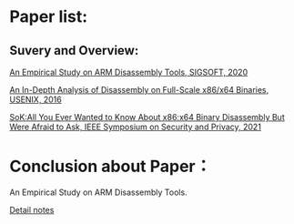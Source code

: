 
# Paper list:


## Suvery and Overview:

[An Empirical Study on ARM Disassembly Tools, SIGSOFT, 2020](https://github.com/LmDeng0/Paper/blob/main/Binary%20Disassemble%20and%20Rewriting/Suvery%20and%20Overview/An%20Empirical%20Study%20on%20ARM%20Disassembly%20Tools.pdf)

[An In-Depth Analysis of Disassembly on Full-Scale x86/x64 Binaries, USENIX, 2016](https://github.com/LmDeng0/Paper/blob/main/Binary%20Disassemble%20and%20Rewriting/Suvery%20and%20Overview/An%20In-Depth%20Analysis%20of%20Disassembly%20on%20Full-Scale%20x86:x64%20Binaries.pdf)

[SoK:All You Ever Wanted to Know About x86:x64 Binary Disassembly But Were Afraid to Ask, IEEE Symposium on Security and Privacy, 2021](https://github.com/LmDeng0/Paper/blob/main/Binary%20Disassemble%20and%20Rewriting/Suvery%20and%20Overview/SoK-%20All%20You%20Ever%20Wanted%20to%20Know%20About%20x86:x64%20Binary%20Disassembly%20But%20Were%20Afraid%20to%20Ask.pdf)

# Conclusion about Paper：

An Empirical Study on ARM Disassembly Tools.



[Detail notes](https://www.notion.so/An-Empirical-Study-on-ARM-Disassembly-Tools-43b4857a733e45589733bbefe3ad1a6b)
